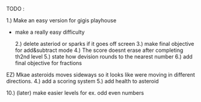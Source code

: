 TODO :

1.) Make an easy version for gigis playhouse

- make a really easy difficulty

  2.) delete asteriod or sparks if it goes off screen
  3.) make final objective for add&subtract mode
  4.) The score doesnt erase after completing th2nd level
  5.) state how devision rounds to the nearest number
  6.) add final objective for fractions

EZ) Mkae asteroids moves sideways so it looks like were moving in different directions.
4.) add a scoring system
5.) add health to asteroid

10.) (later) make easier levels for ex. odd even numbers
